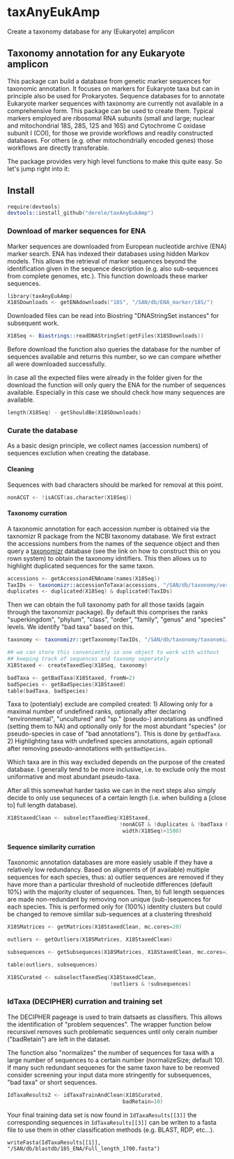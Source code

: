 # taxAnyEukAmp

Create a taxonomy database for any (Eukaryote) amplicon

## Taxonomy annotation for any Eukaryote amplicon

This package can build a database from genetic marker sequences for
taxonomic annotation. It focuses on markers for Eukaryote taxa but can
in principle also be used for Prokaryotes. Sequence databases for to
annotate Eukaryote marker sequences with taxonomy are currently not
available in a comprehensive form. This package can be used to create
them. Typical markers employed are ribosomal RNA subunits (small and
large; nuclear and mitochondrial 18S, 28S, 12S and 16S) and Cytochrome
C oxidase subunit I (COI), for those we provide workflows and readily
constructed databases. For others (e.g. other mitochondrially encoded
genes) those workflows are directly transferable.

The package provides very high level functions to make this quite
easy. So let's jump right into it: 

## Install
```S
require(devtools)
devtools::install_github("derele/taxAnyEukAmp")
```

### Download of marker sequences for ENA

Marker sequences are downloaded from European nucleotide archive (ENA)
marker search. ENA has indexed their databases using hidden Markov
models. This allows the retrieval of marker sequences beyond the
identification given in the sequence description (e.g. also
sub-sequences from complete genomes, etc.). This function downloads
these marker sequences. 


```S
library(taxAnyEukAmp)
X18SDownloads <- getENAdownloads("18S", "/SAN/db/ENA_marker/18S/")
```
Downloaded files can be read into Biostring "DNAStringSet instances"
for subsequent work.

```S
X18Seq <- Biostrings::readDNAStringSet(getFiles(X18SDownloads))
```

Before download the function also queries the database for the number
of sequences available and returns this number, so we can compare
whether all were downloaded successfully.

In case all the expected files were already in the folder given for
the download the function will only query the ENA for the number of
sequences available. Especially in this case we should check how many
sequences are available. 

```S
length(X18Seq) - getShouldBe(X18SDownloads)
```

### Curate the database

As a basic design principle, we collect names (accession numbers) of
sequences exclution when creating the database.

#### Cleaning

Sequences with bad characters should be marked for removal at this
point.

```S
nonACGT <- !isACGT(as.character(X18Seq))
```

#### Taxonomy curration

A taxonomic annotation for each accession number is obtained via the
taxnomizr R package from the NCBI taxonomy database. We first extract
the accessions numbers from the names of the sequence object and then
query a [taxonomizr](https://github.com/sherrillmix/taxonomizr)
database (see the link on how to construct this on you rown system) to
obtain the taxonomy idntifiers. This then allows us to highlight
duplicated sequences for the same taxon.

```S
accessions <- getAccession4ENAname(names(X18Seq))
TaxIDs <- taxonomizr::accessionToTaxa(accessions, "/SAN/db/taxonomy/version20191014/taxonomizr.sql")
duplicates <- duplicated(X18Seq) & duplicated(TaxIDs)           
```

Then we can obtain the full taxonomy path for all those taxids (again
through the taxonomizr package). By default this comprises the ranks
"superkingdom", "phylum", "class", "order", "family", "genus" and
"species" levels. We identify "bad taxa" based on this.


```S
taxonomy <- taxonomizr::getTaxonomy(TaxIDs, "/SAN/db/taxonomy/taxonomizr.sql")

## we can store this conveniently in one object to work with without
## keeping track of sequences and taxnomy seperately
X18Staxed <- createTaxedSeq(X18Seq, taxonomy)

badTaxa <- getBadTaxa(X18Staxed, fromN=2)
badSpecies <- getBadSpecies(X18Staxed)         
table(badTaxa, badSpecies)
```

Taxa to (potentialy) exclude are compiled created: 1) Allowing only
for a maximal number of undefined ranks, optionally after declaring
"environmental", "uncultured" and "sp."  (pseudo-) annotations as
undfined (setting them to NA) and optionally only for the most
abundant "species" (or pseudo-species in case of "bad
annotations"). This is done by ```getBadTaxa```. 2) Highlighting taxa
with undefined species annotations, again optionall after removing
pseudo-annotations with ```getBadSpecies```.

Which taxa are in this way excluded depends on the purpose of the
created database. I generally tend to be more inclusive, i.e. to
exclude only the most uniformative and most abundant pseudo-taxa.


After all this somewhat harder tasks we can in the next steps also
simply decide to only use sequneces of a certain length (i.e. when
building a [close to] full length database).

```S
X18StaxedClean <- subselectTaxedSeq(X18Staxed,
                                    !nonACGT & !duplicates & !badTaxa & !badSpecies &
                                     width(X18Seq)>1500)
```

#### Sequence similarity curration

Taxonomic annotation databases are more easiely usable if they have a
relatively low redundancy.  Based on alignemts of (if available)
multiple sequences for each species, thus: a) outlier sequences are
removed if they have more than a particular threshold of nucleotide
differences (default 10%) with the majority cluster of
sequences. Then, b) full length sequences are made non-redundant by
removing non unique (sub-)sequences for each species. This is
performed only for (100%) identity clusters but could be changed to
remove simlilar sub-sequences at a clustering threshold


```S
X18SMatrices <- getMatrices(X18StaxedClean, mc.cores=20)

outliers <- getOutliers(X18SMatrices, X18StaxedClean)

subsequences <- getSubsequeces(X18SMatrices, X18StaxedClean, mc.cores=20)

table(outliers, subsequences)

X18SCurated <- subselectTaxedSeq(X18StaxedClean,
                                 !outliers & !subsequences)
```

### IdTaxa (DECIPHER) curration and training set

The DECIPHER pageage is used to train datsaets as classifiers. This
allows the identification of "problem sequences". The wrapper function
below recursivel removes such problematic sequences until only cerain
number ("badRetain") are left in the dataset.

The function also "normalizes" the number of sequences for taxa with a
large number of sequences to a certain number (normalizeSize; default
10). If many such redundant sequenes for the same taxon have to be
reomved consider screening your input data more stringently for
subsequences, "bad taxa" or short sequences. 


```S
IdTaxaResults2 <- idTaxaTrainAndClean(X18SCurated, 
                                     badRetain=10)
```

Your final training data set is now found in ```IdTaxaResults[[3]]```
the corresponding sequences in ```IdTaxaResults[[3]]``` can be writen
to a fasta file to use them in other classification methods
(e.g. BLAST, RDP, etc...).

```
writeFasta(IdTaxaResults[[1]], "/SAN/db/blastdb/18S_ENA/Full_length_1700.fasta")
```
